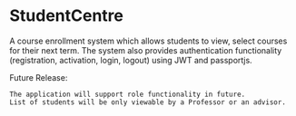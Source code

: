 # StudentCentre

A course enrollment system which allows students to view, select courses for their next term. The system also provides authentication functionality (registration, activation, login, logout) using JWT and passportjs.

Future Release:

    The application will support role functionality in future.
    List of students will be only viewable by a Professor or an advisor.
